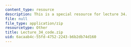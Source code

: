 ```yaml
---
content_type: resource
description: This is a special resource for lecture 34.
file: null
file_type: application/zip
resourcetype: Other
title: Lecture_34_code.zip
uid: 6acaab4c-55fd-4752-2243-b6b2db74d160
---
```

